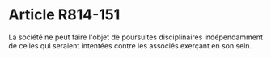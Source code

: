 # Article R814-151

La société ne peut faire l'objet de poursuites disciplinaires indépendamment de celles qui seraient intentées contre les associés exerçant en son sein.

